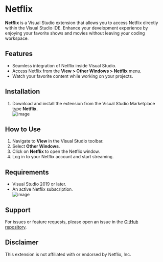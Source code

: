 
# Netflix  

**Netflix** is a Visual Studio extension that allows you to access Netflix directly within the Visual Studio IDE. Enhance your development experience by enjoying your favorite shows and movies without leaving your coding workspace.  

## Features  
- Seamless integration of Netflix inside Visual Studio.  
- Access Netflix from the **View > Other Windows > Netflix** menu.  
- Watch your favorite content while working on your projects.  

## Installation  
1. Download and install the extension from the Visual Studio Marketplace type **Netflix**.  
![image](https://github.com/user-attachments/assets/08b57a5c-b65d-488a-a04d-8f5c3d23c081)

## How to Use  
1. Navigate to **View** in the Visual Studio toolbar.  
2. Select **Other Windows**.  
3. Click on **Netflix** to open the Netflix window.  
4. Log in to your Netflix account and start streaming.  

## Requirements  
- Visual Studio 2019 or later.  
- An active Netflix subscription.  
![image](https://github.com/user-attachments/assets/d2a36f1c-7437-4401-b4e1-66788bd65f57)
## Support  
For issues or feature requests, please open an issue in the [GitHub repository](https://github.com/incredible-India/NetFlix-Visual-Studio).  


## Disclaimer  
This extension is not affiliated with or endorsed by Netflix, Inc.  



